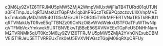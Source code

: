 c3M6Ly9ZV1Z6TFRJMU5pMW5ZMjA2WmpVMUxtWjFiaTB4TURrd01qUTJNa0F4TmpJdU1qRTJMakUzTGpFMk1qb3hPRGczTkE9PQpzczovL1lXVnpMVEkxTmkxblkyMDZhWE40TG5sMExURTFORGt5TVRrMFFERTVNaTR5TkRFdU1qRTVMakUyT0RveE5qTTBNZz09CnNzOi8vWVdWekxUSTFOaTFuWTIwNlpqVTFMbVoxYmkwek5URTBNVEkwTjBBeE56SXVNVEExTGpFeU5DNHhNamM2TVRNMk5qUT0Kc3M6Ly9ZV1Z6TFRJMU5pMW5ZMjA2YVhONExubDBMVEl5T1RJeU5ETTVRREUxTnk0eU5EVXVNVGszTGpjM09qRXpORFUy